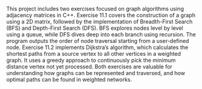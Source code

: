 This project includes two exercises focused on graph algorithms using adjacency matrices in C++. Exercise 11.1 covers the construction of a graph using a 2D matrix, followed by the implementation of Breadth-First Search (BFS) and Depth-First Search (DFS). BFS explores nodes level by level using a queue, while DFS dives deep into each branch using recursion. The program outputs the order of node traversal starting from a user-defined node. Exercise 11.2 implements Dijkstra’s algorithm, which calculates the shortest paths from a source vertex to all other vertices in a weighted graph. It uses a greedy approach to continuously pick the minimum distance vertex not yet processed. Both exercises are valuable for understanding how graphs can be represented and traversed, and how optimal paths can be found in weighted networks.